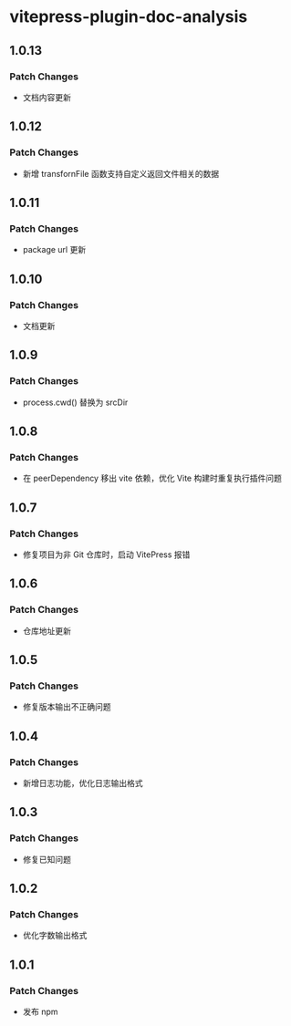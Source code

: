# vitepress-plugin-doc-analysis

## 1.0.13

### Patch Changes

- 文档内容更新

## 1.0.12

### Patch Changes

- 新增 transfornFile 函数支持自定义返回文件相关的数据

## 1.0.11

### Patch Changes

- package url 更新

## 1.0.10

### Patch Changes

- 文档更新

## 1.0.9

### Patch Changes

- process.cwd() 替换为 srcDir

## 1.0.8

### Patch Changes

- 在 peerDependency 移出 vite 依赖，优化 Vite 构建时重复执行插件问题

## 1.0.7

### Patch Changes

- 修复项目为非 Git 仓库时，启动 VitePress 报错

## 1.0.6

### Patch Changes

- 仓库地址更新

## 1.0.5

### Patch Changes

- 修复版本输出不正确问题

## 1.0.4

### Patch Changes

- 新增日志功能，优化日志输出格式

## 1.0.3

### Patch Changes

- 修复已知问题

## 1.0.2

### Patch Changes

- 优化字数输出格式

## 1.0.1

### Patch Changes

- 发布 npm
